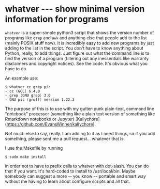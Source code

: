 # whatver --- show minimal version information for programs

`whatver` is a super-simple python3 script that shows the version
number of programs like `grep` and `awk` and anything else that people
add to the list (mainly POSIX stuff now). It is incredibly easy to add
new programs by just adding to the list in the script. You don't have
to know anything about Python, really, to add things. Just figure out
what the command line is to find the version of a program (filtering
out any inessentials like warranty disclaimers and copyright
notices). See the code. It's obvious what you have to do.

An example use:

    $ whatver cc grep pic
    - cc (GCC) 6.4.0
    - grep (GNU grep) 3.0
    - GNU pic (groff) version 1.22.3
	 
The purpose of this is to use with my gutter-punk plain-text, command
line "notebook" processor (something like a plain text version of
something like Rmarkdown notebooks or Jupyter)
[Kallychore](https://github.com/EvansWinner/kallychore].

Not much else to say, really. I am adding to it as I need things, so
if you add something, please sent me a pull request... whatever that
is.

I use the Makefile by running 

    $ sudo make install
  
in order not to have to prefix calls to whatver with dot-slash. You
can do that if you want. It's hard-coded to install to
/usr/local/bin. Maybe somebody can suggest a more -- you know --
portable and smart way without me having to learn about configure
scripts and all that.
